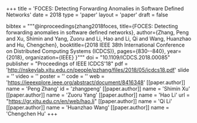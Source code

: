 +++
title = 'FOCES: Detecting Forwarding Anomalies in Software Defined Networks'
date = 2018
type = 'paper'
layout = 'paper'
draft = false

bibtex = """@inproceedings{zhang2018foces,
  title={FOCES: Detecting forwarding anomalies in software defined networks},
  author={Zhang, Peng and Xu, Shimin and Yang, Zuoru and Li, Hao and Li, Qi and Wang, Huanzhao and Hu, Chengchen},
  booktitle={2018 IEEE 38th International Conference on Distributed Computing Systems (ICDCS)},
  pages={830--840},
  year={2018},
  organization={IEEE}
}"""
doi = "10.1109/ICDCS.2018.00085"
publisher = "Proceedings of IEEE ICDCS'18"
pdf = 'http://nskeylab.xjtu.edu.cn/people/pzhang/files/2018/05/icdcs18.pdf'
slide = ''
video = ''
poster = ''
code = ''
web = 'https://ieeexplore.ieee.org/abstract/document/8416348'
[[paper.author]]
    name = 'Peng Zhang'
    id = 'zhangpeng'
[[paper.author]]
    name = 'Shimin Xu'
[[paper.author]]
    name = 'Zuoru Yang'
[[paper.author]]
    name = 'Hao Li'
    url = "https://gr.xjtu.edu.cn/en/web/hao.li"
[[paper.author]]
    name = 'Qi Li'
[[paper.author]]
    name = 'Huanzhao Wang'
[[paper.author]]
    name = 'Chengchen Hu'
+++

